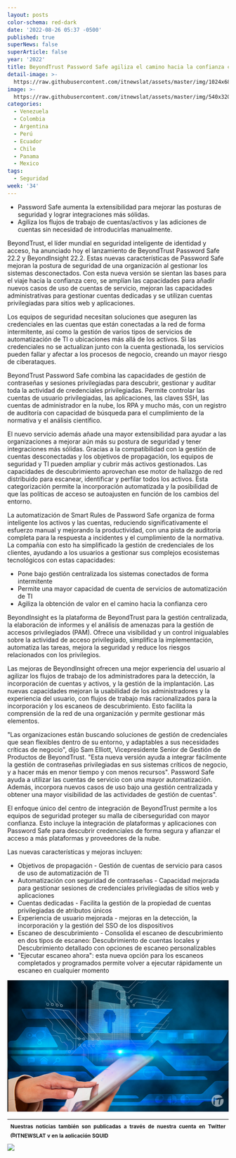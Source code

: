 ```yaml
---
layout: posts
color-schema: red-dark
date: '2022-08-26 05:37 -0500'
published: true
superNews: false
superArticle: false
year: '2022'
title: BeyondTrust Password Safe agiliza el camino hacia la confianza cero
detail-image: >-
  https://raw.githubusercontent.com/itnewslat/assets/master/img/1024x680/tablet-segura-g.jpg
image: >-
  https://raw.githubusercontent.com/itnewslat/assets/master/img/540x320/tablet-segura-p.jpg
categories:
  - Venezuela
  - Colombia
  - Argentina
  - Perú
  - Ecuador
  - Chile
  - Panama
  - Mexico
tags:
  - Seguridad
week: '34'
---
```

- Password Safe aumenta la extensibilidad para mejorar las posturas de seguridad y lograr integraciones más sólidas.
- Agiliza los flujos de trabajo de cuentas/activos y las adiciones de cuentas sin necesidad de introducirlas manualmente.

BeyondTrust, el líder mundial en seguridad inteligente de identidad y acceso, ha anunciado hoy el lanzamiento de BeyondTrust Password Safe 22.2 y BeyondInsight 22.2. Estas nuevas características de Password Safe mejoran la postura de seguridad de una organización al gestionar los sistemas desconectados. Con esta nueva versión se sientan las bases para el viaje hacia la confianza cero, se amplían las capacidades para añadir nuevos casos de uso de cuentas de servicio, mejoran las capacidades administrativas para gestionar cuentas dedicadas y se utilizan cuentas privilegiadas para sitios web y aplicaciones.

Los equipos de seguridad necesitan soluciones que aseguren las credenciales en las cuentas que están conectadas a la red de forma intermitente, así como la gestión de varios tipos de servicios de automatización de TI o ubicaciones más allá de los activos. Si las credenciales no se actualizan junto con la cuenta gestionada, los servicios pueden fallar y afectar a los procesos de negocio, creando un mayor riesgo de ciberataques.

BeyondTrust Password Safe combina las capacidades de gestión de contraseñas y sesiones privilegiadas para descubrir, gestionar y auditar toda la actividad de credenciales privilegiadas. Permite controlar las cuentas de usuario privilegiadas, las aplicaciones, las claves SSH, las cuentas de administrador en la nube, los RPA y mucho más, con un registro de auditoría con capacidad de búsqueda para el cumplimiento de la normativa y el análisis científico.

El nuevo servicio además añade una mayor extensibilidad para ayudar a las organizaciones a mejorar aún más su postura de seguridad y tener integraciones más sólidas. Gracias a la compatibilidad con la gestión de cuentas desconectadas y los objetivos de propagación, los equipos de seguridad y TI pueden ampliar y cubrir más activos gestionados. Las capacidades de descubrimiento aprovechan ese motor de hallazgo de red distribuido para escanear, identificar y perfilar todos los activos. Esta categorización permite la incorporación automatizada y la posibilidad de que las políticas de acceso se autoajusten en función de los cambios del entorno.

La automatización de Smart Rules de Password Safe organiza de forma inteligente los activos y las cuentas, reduciendo significativamente el esfuerzo manual y mejorando la productividad, con una pista de auditoría completa para la respuesta a incidentes y el cumplimiento de la normativa. La compañía con esto ha simplificado la gestión de credenciales de los clientes, ayudando a los usuarios a gestionar sus complejos ecosistemas tecnológicos con estas capacidades:

- Pone bajo gestión centralizada los sistemas conectados de forma intermitente
- Permite una mayor capacidad de cuenta de servicios de automatización de TI
- Agiliza la obtención de valor en el camino hacia la confianza cero

BeyondInsight es la plataforma de BeyondTrust para la gestión centralizada, la elaboración de informes y el análisis de amenazas para la gestión de accesos privilegiados (PAM). Ofrece una visibilidad y un control inigualables sobre la actividad de acceso privilegiado, simplifica la implementación, automatiza las tareas, mejora la seguridad y reduce los riesgos relacionados con los privilegios.

Las mejoras de BeyondInsight ofrecen una mejor experiencia del usuario al agilizar los flujos de trabajo de los administradores para la detección, la incorporación de cuentas y activos, y la gestión de la implantación. Las nuevas capacidades mejoran la usabilidad de los administradores y la experiencia del usuario, con flujos de trabajo más racionalizados para la incorporación y los escaneos de descubrimiento. Esto facilita la comprensión de la red de una organización y permite gestionar más elementos.

"Las organizaciones están buscando soluciones de gestión de credenciales que sean flexibles dentro de su entorno, y adaptables a sus necesidades críticas de negocio", dijo Sam Elliott, Vicepresidente Senior de Gestión de Productos de BeyondTrust. "Esta nueva versión ayuda a integrar fácilmente la gestión de contraseñas privilegiadas en sus sistemas críticos de negocio, y a hacer más en menor tiempo y con menos recursos". Password Safe ayuda a utilizar las cuentas de servicio con una mayor automatización. Además, incorpora nuevos casos de uso bajo una gestión centralizada y obtener una mayor visibilidad de las actividades de gestión de cuentas".

El enfoque único del centro de integración de BeyondTrust permite a los equipos de seguridad proteger su malla de ciberseguridad con mayor confianza. Esto incluye la integración de plataformas y aplicaciones con Password Safe para descubrir credenciales de forma segura y afianzar el acceso a más plataformas y proveedores de la nube.

Las nuevas características y mejoras incluyen:

- Objetivos de propagación - Gestión de cuentas de servicio para casos de uso de automatización de TI
- Automatización con seguridad de contraseñas - Capacidad mejorada para gestionar sesiones de credenciales privilegiadas de sitios web y aplicaciones
- Cuentas dedicadas - Facilita la gestión de la propiedad de cuentas privilegiadas de atributos únicos
- Experiencia de usuario mejorada - mejoras en la detección, la incorporación y la gestión del SSO de los dispositivos
- Escaneo de descubrimiento - Consolida el escaneo de descubrimiento en dos tipos de escaneo: Descubrimiento de cuentas locales y Descubrimiento detallado con opciones de escaneo personalizables
- "Ejecutar escaneo ahora": esta nueva opción para los escaneos completados y programados permite volver a ejecutar rápidamente un escaneo en cualquier momento

![](https://raw.githubusercontent.com/itnewslat/assets/master/img/540x320/tablet-segura-p.jpg)

<table style="height: 42px;" width="569">
<tbody>
<tr>
<td style="text-align: justify;"><sub><strong>Nuestras noticias también son publicadas a través de nuestra cuenta en Twitter <a href="https://twitter.com/itnewslat?lang=es">@ITNEWSLAT</a> y en la aplicación <a href="https://squidapp.co/en/">SQUID</a></strong></sub></td>
</tr>
</tbody>
</table>

<img src="https://tracker.metricool.com/c3po.jpg?hash=56f88a41e39ab42c063cc51676587a04"/>